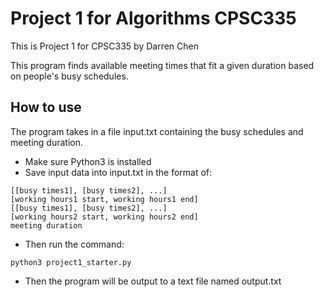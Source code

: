 # Project 1 for Algorithms CPSC335
This is Project 1 for CPSC335 by Darren Chen

This program finds available meeting times that fit a given duration based on people's busy schedules.

## How to use
The program takes in a file input.txt containing the busy schedules and meeting duration.

- Make sure Python3 is installed
- Save input data into input.txt in the format of:

```
[[busy times1], [busy times2], ...]
[working hours1 start, working hours1 end]
[[busy times1], [busy times2], ...]
[working hours2 start, working hours2 end]
meeting duration
```
- Then run the command:

```
python3 project1_starter.py
```

- Then the program will be output to a text file named output.txt
